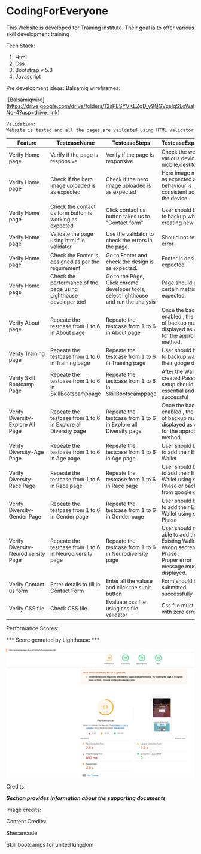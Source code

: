# CodingForEveryone

This Website is developed for Training institute.
Their goal is to offer various skill development training

Tech Stack:
   1. Html
   2. Css 
   3. Bootstrap v 5.3
   4. Javascript


Pre development ideas:
Balsamiq wirefirames:

![Balsamiqwire] (https://drive.google.com/drive/folders/12sPESYVKEZgD_y9QGVxeIgSLoWalNo-4?usp=drive_link)
   
   
    Validation:
    Website is tested and all the pages are vaildated using HTML validator

   | Feature                              | TestcaseName                                                      | TestcaseSteps                                                                        | TestcaseExpectation                                                                                                            | Priority | Result |
| ------------------------------------ | ----------------------------------------------------------------- | ------------------------------------------------------------------------------------ | ------------------------------------------------------------------------------------------------------------------------------ | -------- | ------ |
| Verify Home page                     | Verify if the page is responsive                                  | Verify if the page is responsive                                                     | Check the website in various device like mobile,desktop,ipad                                                                   | P0       | PASS   |
| Verify Home page                     | Check if the hero image uploaded is as expected                   | Check if the hero image uploaded is as expected                                      | Hero image must be as expected and the behaviour is consistent across all the device.                                          | P0       | Pass   |
| Verify Home page                     | Check the contact us form button is working as expected           | Click contact us button takes us to "Contact form"                                   | User should be able to backup while creating new wallet.                                                                       | P0       | PASS   |
| Verify Home page                     | Validate the page using html file validator                       | Use the validator to check the errors in the page.                                   | Should not return any error                                                                                                    | P2       | PASS   |
| Verify Home page                     | Check the Footer is designed as per the requirement               | Go to Footer and check the design is as expected.                                    | Footer is designed as expected                                                                                                 | P1       | PASS   |
| Verify Home page                     | Check the performance of the page using Lighthouse developer tool | Go to the PAge, Click chrome developer tools, select lighthouse and run the analysis | Page should achieve certain metric as expected.                                                                                | P0       | PASS   |
| Verify About page                    | Repeate the testcase from 1 to 6 in About page                    | Repeate the testcase from 1 to 6 in About page                                       | Once the backup is enabled , the status of backup must be displayed as Active for the appropriate method.                      | P1       | PASS   |
| Verify Training page                 | Repeate the testcase from 1 to 6 in Training page                 | Repeate the testcase from 1 to 6 in Training page                                    | User should be able to backup wallet in their googe drive                                                                      | P1       | PASS   |
| Verify Skill Bootcamp Page           | Repeate the testcase from 1 to 6 in SkillBootscamppage            | Repeate the testcase from 1 to 6 in SkillBootscamppage                               | After the Wallet is created,Passcode setup should be essential and successful                                                  | P0       | PASS   |
| Verify Diversity-Explore All Page    | Repeate the testcase from 1 to 6 in Explore all Diversity page    | Repeate the testcase from 1 to 6 in Explore all Diversity page                       | Once the backup is enabled , the status of backup must be displayed as Active for the appropriate method.                      | P2       | PASS   |
| Verify Diversity-Age Page            | Repeate the testcase from 1 to 6 in Age page                      | Repeate the testcase from 1 to 6 in Age page                                         | User should be able to add their Existing Wallet                                                                               | P0       | PASS   |
| Verify Diversity-Race Page           | Repeate the testcase from 1 to 6 in Race page                     | Repeate the testcase from 1 to 6 in Race page                                        | User should be able to add their Existing Wallet using secrete<br>Phase or backup from google drive.                           | P1       | PASS   |
| Verify Diversity-Gender Page         | Repeate the testcase from 1 to 6 in Gender page                   | Repeate the testcase from 1 to 6 in Gender page                                      | User should be able to add their Existing Wallet using secrete<br>Phase                                                        | P0       | PASS   |
| Verify Diversity-Neurodiversity Page | Repeate the testcase from 1 to 6 in Neurodiversity page           | Repeate the testcase from 1 to 6 in Neurodiversity page                              | User should not be able to add their Existing Wallet using wrong secrete<br>Phase .<br>Proper error message must be displayed. | P1       | PASS   |
| Verify Contact us form               | Enter details to fill in Contact Form                             | Enter all the valuse and click the subit button                                      | Form should be submitted successfully                                                                                          | P1       | PASS   |
| Verify CSS file                      | Check CSS file                                                    | Evaluate css file using css file validator                                           | Css file must pass with zero errors                                                                                            | P0       | PASS   |




Performance Scores:

*** Score genrated by Lighthouse ***

![lighhosuescore-Home](assets/images/Lighthousescore-Homepage.jpg)

Credits: 

***Section provides information about the supporting documents***

Image credits:



Content Credits:

Shecancode

Skill bootcamps for united kingdom
